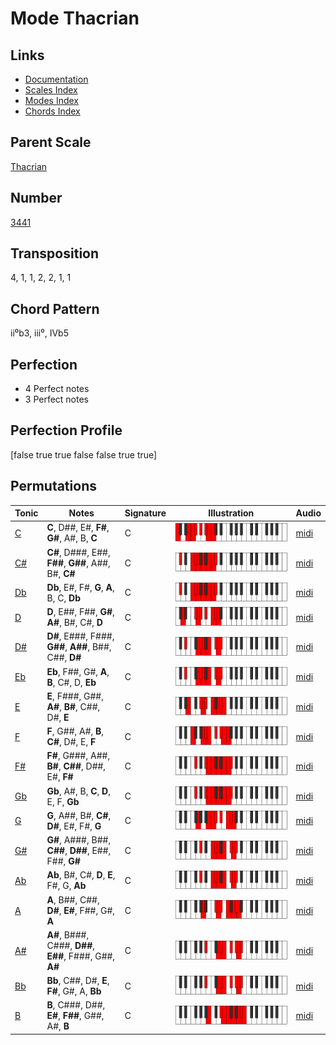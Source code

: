 # Mode Thacrian

## Links

- [Documentation](README.md)
- [Scales Index](Scales.md)
- [Modes Index](Modes.md)
- [Chords Index](Chords.md)

## Parent Scale

[Thacrian](ScaleThacrian.md)

## Number

[3441](https://ianring.com/musictheory/scales/3441)

## Transposition

4, 1, 1, 2, 2, 1, 1

## Chord Pattern

ii⁰b3, iii⁰, IVb5

## Perfection

- 4 Perfect notes
- 3 Perfect notes

## Perfection Profile

[false true true false false true true]

## Permutations

| Tonic | Notes | Signature | Illustration | Audio |
|-------|-------|-----------|--------------|-------|
| [C](ModeCNaturalThacrian.md) | **C**, D##, E#, **F#**, **G#**, A#, B, **C** | C | ![CNaturalThacrian](ModeCNaturalThacrian.png) | [midi](https://github.com/edipermadi/music/blob/main/docs/ModeCNaturalThacrian.mid?raw=true) |
| [C#](ModeCSharpThacrian.md) | **C#**, D###, E##, **F##**, **G##**, A##, B#, **C#** | C | ![CSharpThacrian](ModeCSharpThacrian.png) | [midi](https://github.com/edipermadi/music/blob/main/docs/ModeCSharpThacrian.mid?raw=true) |
| [Db](ModeDFlatThacrian.md) | **Db**, E#, F#, **G**, **A**, B, C, **Db** | C | ![DFlatThacrian](ModeDFlatThacrian.png) | [midi](https://github.com/edipermadi/music/blob/main/docs/ModeDFlatThacrian.mid?raw=true) |
| [D](ModeDNaturalThacrian.md) | **D**, E##, F##, **G#**, **A#**, B#, C#, **D** | C | ![DNaturalThacrian](ModeDNaturalThacrian.png) | [midi](https://github.com/edipermadi/music/blob/main/docs/ModeDNaturalThacrian.mid?raw=true) |
| [D#](ModeDSharpThacrian.md) | **D#**, E###, F###, **G##**, **A##**, B##, C##, **D#** | C | ![DSharpThacrian](ModeDSharpThacrian.png) | [midi](https://github.com/edipermadi/music/blob/main/docs/ModeDSharpThacrian.mid?raw=true) |
| [Eb](ModeEFlatThacrian.md) | **Eb**, F##, G#, **A**, **B**, C#, D, **Eb** | C | ![EFlatThacrian](ModeEFlatThacrian.png) | [midi](https://github.com/edipermadi/music/blob/main/docs/ModeEFlatThacrian.mid?raw=true) |
| [E](ModeENaturalThacrian.md) | **E**, F###, G##, **A#**, **B#**, C##, D#, **E** | C | ![ENaturalThacrian](ModeENaturalThacrian.png) | [midi](https://github.com/edipermadi/music/blob/main/docs/ModeENaturalThacrian.mid?raw=true) |
| [F](ModeFNaturalThacrian.md) | **F**, G##, A#, **B**, **C#**, D#, E, **F** | C | ![FNaturalThacrian](ModeFNaturalThacrian.png) | [midi](https://github.com/edipermadi/music/blob/main/docs/ModeFNaturalThacrian.mid?raw=true) |
| [F#](ModeFSharpThacrian.md) | **F#**, G###, A##, **B#**, **C##**, D##, E#, **F#** | C | ![FSharpThacrian](ModeFSharpThacrian.png) | [midi](https://github.com/edipermadi/music/blob/main/docs/ModeFSharpThacrian.mid?raw=true) |
| [Gb](ModeGFlatThacrian.md) | **Gb**, A#, B, **C**, **D**, E, F, **Gb** | C | ![GFlatThacrian](ModeGFlatThacrian.png) | [midi](https://github.com/edipermadi/music/blob/main/docs/ModeGFlatThacrian.mid?raw=true) |
| [G](ModeGNaturalThacrian.md) | **G**, A##, B#, **C#**, **D#**, E#, F#, **G** | C | ![GNaturalThacrian](ModeGNaturalThacrian.png) | [midi](https://github.com/edipermadi/music/blob/main/docs/ModeGNaturalThacrian.mid?raw=true) |
| [G#](ModeGSharpThacrian.md) | **G#**, A###, B##, **C##**, **D##**, E##, F##, **G#** | C | ![GSharpThacrian](ModeGSharpThacrian.png) | [midi](https://github.com/edipermadi/music/blob/main/docs/ModeGSharpThacrian.mid?raw=true) |
| [Ab](ModeAFlatThacrian.md) | **Ab**, B#, C#, **D**, **E**, F#, G, **Ab** | C | ![AFlatThacrian](ModeAFlatThacrian.png) | [midi](https://github.com/edipermadi/music/blob/main/docs/ModeAFlatThacrian.mid?raw=true) |
| [A](ModeANaturalThacrian.md) | **A**, B##, C##, **D#**, **E#**, F##, G#, **A** | C | ![ANaturalThacrian](ModeANaturalThacrian.png) | [midi](https://github.com/edipermadi/music/blob/main/docs/ModeANaturalThacrian.mid?raw=true) |
| [A#](ModeASharpThacrian.md) | **A#**, B###, C###, **D##**, **E##**, F###, G##, **A#** | C | ![ASharpThacrian](ModeASharpThacrian.png) | [midi](https://github.com/edipermadi/music/blob/main/docs/ModeASharpThacrian.mid?raw=true) |
| [Bb](ModeBFlatThacrian.md) | **Bb**, C##, D#, **E**, **F#**, G#, A, **Bb** | C | ![BFlatThacrian](ModeBFlatThacrian.png) | [midi](https://github.com/edipermadi/music/blob/main/docs/ModeBFlatThacrian.mid?raw=true) |
| [B](ModeBNaturalThacrian.md) | **B**, C###, D##, **E#**, **F##**, G##, A#, **B** | C | ![BNaturalThacrian](ModeBNaturalThacrian.png) | [midi](https://github.com/edipermadi/music/blob/main/docs/ModeBNaturalThacrian.mid?raw=true) |
